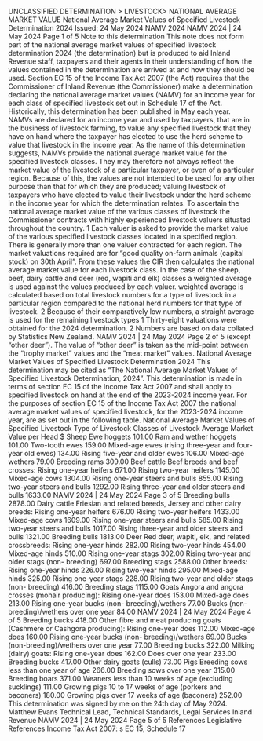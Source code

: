 UNCLASSIFIED DETERMINATION > LIVESTOCK> NATIONAL AVERAGE MARKET VALUE National Average Market Values of Specified Livestock Determination 2024 Issued: 24 May 2024 NAMV 2024 NAMV 2024 | 24 May 2024 Page 1 of 5 Note to this determination This note does not form part of the national average market values of specified livestock determination 2024 (the determination) but is produced to aid Inland Revenue staff, taxpayers and their agents in their understanding of how the values contained in the determination are arrived at and how they should be used. Section EC 15 of the Income Tax Act 2007 (the Act) requires that the Commissioner of Inland Revenue (the Commissioner) make a determination declaring the national average market values (NAMV) for an income year for each class of specified livestock set out in Schedule 17 of the Act. Historically, this determination has been published in May each year. NAMVs are declared for an income year and used by taxpayers, that are in the business of livestock farming, to value any specified livestock that they have on hand where the taxpayer has elected to use the herd scheme to value that livestock in the income year. As the name of this determination suggests, NAMVs provide the national average market value for the specified livestock classes. They may therefore not always reflect the market value of the livestock of a particular taxpayer, or even of a particular region. Because of this, the values are not intended to be used for any other purpose than that for which they are produced; valuing livestock of taxpayers who have elected to value their livestock under the herd scheme in the income year for which the determination relates. To ascertain the national average market value of the various classes of livestock the Commissioner contracts with highly experienced livestock valuers situated throughout the country. 1 Each valuer is asked to provide the market value of the various specified livestock classes located in a specified region. There is generally more than one valuer contracted for each region. The market valuations required are for “good quality on-farm animals (capital stock) on 30th April”. From these values the CIR then calculates the national average market value for each livestock class. In the case of the sheep, beef, dairy cattle and deer (red, wapiti and elk) classes a weighted average is used against the values produced by each valuer. weighted average is calculated based on total livestock numbers for a type of livestock in a particular region compared to the national herd numbers for that type of livestock. 2 Because of their comparatively low numbers, a straight average is used for the remaining livestock types 1 Thirty-eight valuations were obtained for the 2024 determination. 2 Numbers are based on data collated by Statistics New Zealand. NAMV 2024 | 24 May 2024 Page 2 of 5 (except “other deer”). The value of “other deer” is taken as the mid-point between the “trophy market” values and the “meat market” values. National Average Market Values of Specified Livestock Determination 2024 This determination may be cited as “The National Average Market Values of Specified Livestock Determination, 2024”. This determination is made in terms of section EC 15 of the Income Tax Act 2007 and shall apply to specified livestock on hand at the end of the 2023-2024 income year. For the purposes of section EC 15 of the Income Tax Act 2007 the national average market values of specified livestock, for the 2023-2024 income year, are as set out in the following table. National Average Market Values of Specified Livestock Type of Livestock Classes of Livestock Average Market Value per Head $ Sheep Ewe hoggets 101.00 Ram and wether hoggets 101.00 Two-tooth ewes 159.00 Mixed-age ewes (rising three-year and four- year old ewes) 134.00 Rising five-year and older ewes 106.00 Mixed-age wethers 79.00 Breeding rams 309.00 Beef cattle Beef breeds and beef crosses: Rising one-year heifers 671.00 Rising two-year heifers 1145.00 Mixed-age cows 1304.00 Rising one-year steers and bulls 855.00 Rising two-year steers and bulls 1292.00 Rising three-year and older steers and bulls 1633.00 NAMV 2024 | 24 May 2024 Page 3 of 5 Breeding bulls 2878.00 Dairy cattle Friesian and related breeds, Jersey and other dairy breeds: Rising one-year heifers 676.00 Rising two-year heifers 1433.00 Mixed-age cows 1609.00 Rising one-year steers and bulls 585.00 Rising two-year steers and bulls 1017.00 Rising three-year and older steers and bulls 1321.00 Breeding bulls 1813.00 Deer Red deer, wapiti, elk, and related crossbreeds: Rising one-year hinds 282.00 Rising two-year hinds 454.00 Mixed-age hinds 510.00 Rising one-year stags 302.00 Rising two-year and older stags (non- breeding) 697.00 Breeding stags 2588.00 Other breeds: Rising one-year hinds 226.00 Rising two-year hinds 295.00 Mixed-age hinds 325.00 Rising one-year stags 228.00 Rising two-year and older stags (non- breeding) 416.00 Breeding stags 1115.00 Goats Angora and angora crosses (mohair producing): Rising one-year does 153.00 Mixed-age does 213.00 Rising one-year bucks (non- breeding)/wethers 77.00 Bucks (non-breeding)/wethers over one year 84.00 NAMV 2024 | 24 May 2024 Page 4 of 5 Breeding bucks 418.00 Other fibre and meat producing goats (Cashmere or Cashgora producing): Rising one-year does 112.00 Mixed-age does 160.00 Rising one-year bucks (non- breeding)/wethers 69.00 Bucks (non-breeding)/wethers over one year 77.00 Breeding bucks 322.00 Milking (dairy) goats: Rising one-year does 162.00 Does over one year 233.00 Breeding bucks 417.00 Other dairy goats (culls) 73.00 Pigs Breeding sows less than one year of age 266.00 Breeding sows over one year 315.00 Breeding boars 371.00 Weaners less than 10 weeks of age (excluding sucklings) 111.00 Growing pigs 10 to 17 weeks of age (porkers and baconers) 180.00 Growing pigs over 17 weeks of age (baconers) 252.00 This determination was signed by me on the 24th day of May 2024. Matthew Evans Technical Lead, Technical Standards, Legal Services Inland Revenue NAMV 2024 | 24 May 2024 Page 5 of 5 References Legislative References Income Tax Act 2007: s EC 15, Schedule 17